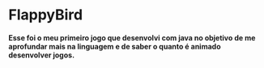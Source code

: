# FlappyBird
#### Esse foi o meu primeiro jogo que desenvolvi com java no objetivo de me aprofundar mais na linguagem e de saber o quanto é animado desenvolver jogos.
